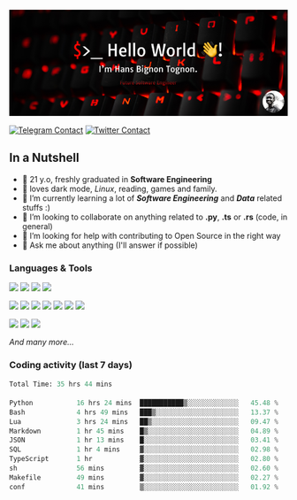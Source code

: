 ![Cover](assets/gh-readme-cover.png)

[![Telegram Contact](https://img.shields.io/badge/Telegram-%230088CC.svg?style=for-the-badge&logo=telegram&logoColor=white)](https://t.me/hanstobi) [![Twitter Contact](https://img.shields.io/badge/Twitter-%2308A0E9.svg?style=for-the-badge&logo=twitter&logoColor=white)](https://twitter.com/_tobihans)

## In a Nutshell
- 👤 21 y.o, freshly graduated in **Software Engineering**
- 🖤 loves dark mode, *Linux*, reading, games and family.
- 🌱 I’m currently learning a lot of ***Software Engineering*** and ***Data*** related stuffs :)
- 👯 I’m looking to collaborate on anything related to **.py**, **.ts** or **.rs** (code, in general)
- 🤔 I’m looking for help with contributing to Open Source in the right way
- 💬 Ask me about anything (I'll answer if possible)

### Languages & Tools
![](https://img.shields.io/badge/Linux-%23eab30f.svg?style=for-the-badge&logo=linux&logoColor=black) ![](https://img.shields.io/badge/Git-%23e54a2f.svg?style=for-the-badge&logo=git&logoColor=white) ![](https://img.shields.io/badge/Github-%231a1d21.svg?style=for-the-badge&logo=github&logoColor=white) ![](https://img.shields.io/badge/Docker-%230394f0.svg?style=for-the-badge&logo=docker&logoColor=white)

![](https://img.shields.io/badge/C-%231a1d21.svg?style=for-the-badge&logo=C&logoColor=white) ![](https://img.shields.io/badge/TypeScript-%230074c2.svg?style=for-the-badge&logo=typescript&logoColor=white) ![](https://img.shields.io/badge/Python-%23f0c540.svg?style=for-the-badge&logo=python) ![](https://img.shields.io/badge/Rust-%23ea4800.svg?style=for-the-badge&logo=rust) ![](https://img.shields.io/badge/Php-%237175aa.svg?style=for-the-badge&logo=php&logoColor=white) ![](https://img.shields.io/badge/HTML-%23d84924.svg?style=for-the-badge&logo=html5&logoColor=white) ![](https://img.shields.io/badge/Scss-%23c45f92.svg?style=for-the-badge&logo=sass&logoColor=white)

![](https://img.shields.io/badge/Vue-%23314559.svg?style=for-the-badge&logo=vue.js) ![](https://img.shields.io/badge/Laravel-%23e54a2f.svg?style=for-the-badge&logo=laravel&logoColor=white) ![](https://img.shields.io/badge/Adonis-%235a45ff.svg?style=for-the-badge&logo=adonisjs)

*And many more...*

### Coding activity (last 7 days)
<!--START_SECTION:waka-->

```python
Total Time: 35 hrs 44 mins

Python           16 hrs 24 mins  ███████████▒░░░░░░░░░░░░░   45.48 %
Bash             4 hrs 49 mins   ███▒░░░░░░░░░░░░░░░░░░░░░   13.37 %
Lua              3 hrs 24 mins   ██▒░░░░░░░░░░░░░░░░░░░░░░   09.47 %
Markdown         1 hr 45 mins    █▒░░░░░░░░░░░░░░░░░░░░░░░   04.89 %
JSON             1 hr 13 mins    █░░░░░░░░░░░░░░░░░░░░░░░░   03.41 %
SQL              1 hr 4 mins     ▓░░░░░░░░░░░░░░░░░░░░░░░░   02.98 %
TypeScript       1 hr            ▓░░░░░░░░░░░░░░░░░░░░░░░░   02.80 %
sh               56 mins         ▓░░░░░░░░░░░░░░░░░░░░░░░░   02.60 %
Makefile         49 mins         ▓░░░░░░░░░░░░░░░░░░░░░░░░   02.27 %
conf             41 mins         ▒░░░░░░░░░░░░░░░░░░░░░░░░   01.92 %
```

<!--END_SECTION:waka-->
